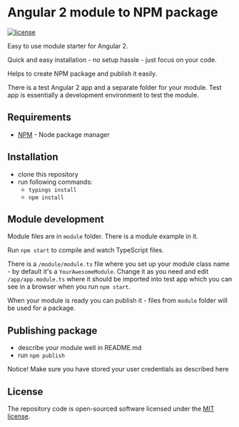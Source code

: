 # Angular 2 module to NPM package

[![license](https://img.shields.io/github/license/mashape/apistatus.svg?maxAge=2592000)](http://opensource.org/licenses/MIT)

Easy to use module starter for Angular 2.

Quick and easy installation - no setup hassle - just focus on your code.

Helps to create NPM package and publish it easily.

There is a test Angular 2 app and a separate folder for your module.
Test app is essentially a development environment to test the module.

## Requirements
- [NPM](https://npmjs.org/) - Node package manager


## Installation

- clone this repository
- run following commands: 
    - `typings install`
    - `npm install`


## Module development

Module files are in `module` folder. There is a module example in it.

Run `npm start` to compile and watch TypeScript files.

There is a `/module/module.ts` file where you set up your module class name - by default it's a `YourAwesomeModule`. Change it as you need and edit `/app/app.module.ts` where it should be imported into test app which you can see in a browser when you run `npm start`.

When your module is ready you can publish it - files from `module` folder will be used for a package.


## Publishing package

- describe your module well in README.md
- run `npm publish`

Notice! Make sure you have stored your user credentials as described here

## License

The repository code is open-sourced software licensed under the [MIT license](http://opensource.org/licenses/MIT).
